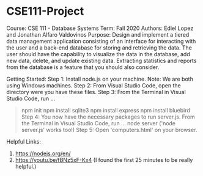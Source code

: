 # CSE111-Project

Course: CSE 111 - Database Systems
Term: Fall 2020
Authors: Ediel Lopez and Jonathan Alfaro Valdovinos
Purpose: Design and implement a tiered data management application consisting of an interface for interacting with
the user and a back-end database for storing and retrieving the data. The user should have the capability
to visualize the data in the database, add new data, delete, and update existing data. Extracting statistics
and reports from the database is a feature that you should also consider.

Getting Started:
Step 1: Install node.js on your machine. Note: We are both using Windows machines.
Step 2: From Visual Studio Code, open the directory were you have these files.
Step 3: From the Terminal in Visual Studio Code, run ...
> npm init
> npm install sqlite3
> npm install express
> npm install bluebird
Step 4: You now have the necessary packages to run server.js. From the Terminal in Visual Studio Code, run ...
> node server ('node server.js' works too!)
Step 5: Open 'computers.html' on your browser.

Helpful Links: 
1. https://nodejs.org/en/
2. https://youtu.be/fBNz5xF-Kx4 (I found the first 25 minutes to be really helpful.)
